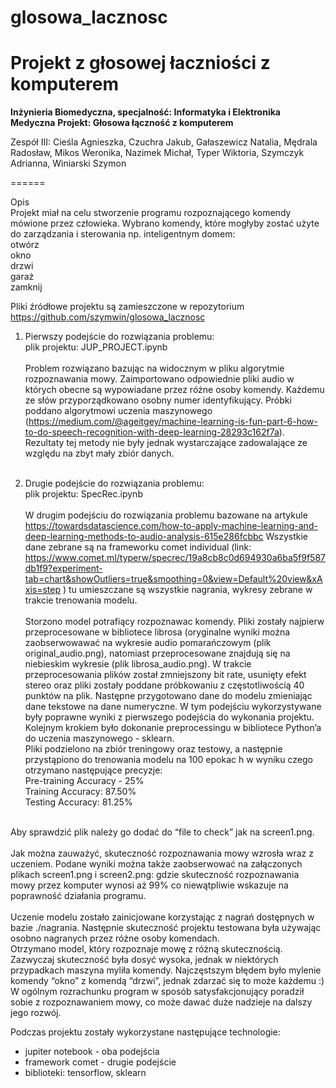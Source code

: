 # glosowa_lacznosc
Projekt z głosowej łaczniości z komputerem
======
**Inżynieria Biomedyczna, specjalność: Informatyka i Elektronika Medyczna**
**Projekt: Głosowa łączność z komputerem**

Zespół III:
Cieśla Agnieszka,
Czuchra Jakub,
Gałaszewicz Natalia,
Mędrala Radosław,
Mikos Weronika,
Nazimek Michał,
Typer Wiktoria,
Szymczyk Adrianna,
Winiarski Szymon

======

Opis<br>
Projekt miał na celu stworzenie programu rozpoznającego komendy mówione przez człowieka. Wybrano komendy, które mogłyby zostać użyte do zarządzania i sterowania np. inteligentnym domem:<br>
otwórz<br>
okno<br>
drzwi<br>
garaż<br>
zamknij<br>

Pliki źródłowe projektu są zamieszczone w repozytorium https://github.com/szymwin/glosowa_lacznosc<br>

1. Pierwszy podejście do rozwiązania problemu:<br>
plik projektu: JUP_PROJECT.ipynb <br><br>
Problem rozwiązano bazując na widocznym w pliku algorytmie rozpoznawania mowy. Zaimportowano odpowiednie pliki audio w których obecne są wypowiadane przez różne osoby komendy. Każdemu ze słów przyporządkowano osobny numer identyfikujący. Próbki poddano algorytmowi uczenia maszynowego (https://medium.com/@ageitgey/machine-learning-is-fun-part-6-how-to-do-speech-recognition-with-deep-learning-28293c162f7a). Rezultaty tej metody nie były jednak wystarczające zadowalające ze względu na zbyt mały zbiór danych.<br><br>

2. Drugie podejście do rozwiązania problemu:<br>
plik projektu: SpecRec.ipynb<br><br>
W drugim podejściu do rozwiązania problemu bazowane na artykule<br>
https://towardsdatascience.com/how-to-apply-machine-learning-and-deep-learning-methods-to-audio-analysis-615e286fcbbc
Wszystkie dane zebrane są na frameworku comet individual (link:
https://www.comet.ml/typerw/specrec/19a8cb8c0d694930a6ba5f9f587db1f9?experiment-tab=chart&showOutliers=true&smoothing=0&view=Default%20view&xAxis=step ) tu umieszczane są wszystkie nagrania, wykresy zebrane w trakcie trenowania modelu.<br><br>
Storzono model potrafiący rozpoznawac komendy. Pliki zostały najpierw przeprocesowane w bibliotece librosa (oryginalne wyniki można zaobserwowawać na wykresie audio pomarańczowym (plik original_audio.png), natomiast przeprocesowane znajdują się na niebieskim wykresie (plik librosa_audio.png). W trakcie przeprocesowania plików został zmniejszony bit rate, usunięty efekt stereo oraz pliki zostały poddane próbkowaniu z częstotliwością 40 punktów na plik. Następne przygotowano dane do modelu zmieniając dane tekstowe na dane numeryczne. W tym podejściu wykorzystywane były poprawne wyniki z pierwszego podejścia do wykonania projektu. Kolejnym krokiem było dokonanie preprocessingu w bibliotece Python’a do uczenia maszynowego - sklearn.<br> Pliki podzielono na zbiór treningowy oraz testowy, a następnie przystąpiono do trenowania modelu na 100 epokac
h w wyniku czego otrzymano następujące precyzje:<br>
Pre-training Accuracy - 25%<br>
Training Accuracy: 87.50%<br>
Testing Accuracy: 81.25%<br><br>

Aby sprawdzić plik należy go dodać do “file to check” jak na screen1.png.<br><br>
Jak można zauważyć, skuteczność rozpoznawania mowy wzrosła wraz z uczeniem. Podane wyniki można także zaobserwować na załączonych plikach screen1.png i screen2.png: gdzie skuteczność rozpoznawania mowy przez komputer wynosi aż 99% co niewątpliwie wskazuje na poprawność działania programu.  <br><br>
Uczenie modelu zostało zainicjowane korzystając z nagrań dostępnych w bazie ./nagrania. Następnie skuteczność projektu testowana była używając osobno nagranych przez różne osoby komendach.<br>
Otrzymano model, który rozpoznaje mowę z różną skutecznością. Zazwyczaj skuteczność była dosyć wysoka, jednak w niektórych przypadkach maszyna myliła komendy. Najczęstszym błędem było mylenie komendy “okno” z komendą “drzwi”, jednak zdarzać się to może każdemu :) W ogólnym rozrachunku program w sposób satysfakcjonujący poradził sobie z rozpoznawaniem mowy, co może dawać duże nadzieje na dalszy jego rozwój. <br>

Podczas projektu zostały wykorzystane następujące technologie:

- jupiter notebook - oba podejścia
- framework comet - drugie podejście
- biblioteki: tensorflow, sklearn
